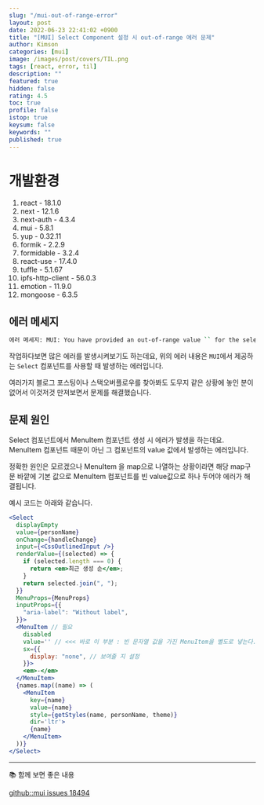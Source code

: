 ```yaml
---
slug: "/mui-out-of-range-error"
layout: post
date: 2022-06-23 22:41:02 +0900
title: "[MUI] Select Component 설정 시 out-of-range 에러 문제"
author: Kimson
categories: [mui]
image: /images/post/covers/TIL.png
tags: [react, error, til]
description: ""
featured: true
hidden: false
rating: 4.5
toc: true
profile: false
istop: true
keysum: false
keywords: ""
published: true
---
```


# 개발환경

1. react - 18.1.0
2. next - 12.1.6
3. next-auth - 4.3.4
4. mui - 5.8.1
5. yup - 0.32.11
6. formik - 2.2.9
7. formidable - 3.2.4
8. react-use - 17.4.0
9. tuffle - 5.1.67
10. ipfs-http-client - 56.0.3
11. emotion - 11.9.0
12. mongoose - 6.3.5

## 에러 메세지

```bash
에러 메세지: MUI: You have provided an out-of-range value `` for the select component.Consider providing a value that matches one of the available options or ''.The available values are `최근 생성 순`, `좋아요 많은 순`, `오래된 순`, `낮은 가격 순`, `높은 가격 순`.
```

작업하다보면 많은 에러를 발생시켜보기도 하는데요, 위의 에러 내용은 `MUI`에서 제공하는 `Select` 컴포넌트를 사용할 때 발생하는 에러입니다.

여러가지 블로그 포스팅이나 스택오버플로우를 찾아봐도 도무지 같은 상황에 놓인 분이 없어서 이것저것 만져보면서 문제를 해결했습니다.

## 문제 원인

Select 컴포넌트에서 MenuItem 컴포넌트 생성 시 에러가 발생을 하는데요. MenuItem 컴포넌트 때문이 아닌 그 컴포넌트의 value 값에서 발생하는 에러입니다.

정확한 원인은 모르겠으나 MenuItem 을 map으로 나열하는 상황이라면 해당 map구문 바깥에 기본 값으로 MenuItem 컴포넌트를 빈 value값으로 하나 두어야 에러가 해결됩니다.

예시 코드는 아래와 같습니다.

```jsx
<Select
  displayEmpty
  value={personName}
  onChange={handleChange}
  input={<CssOutlinedInput />}
  renderValue={(selected) => {
    if (selected.length === 0) {
      return <em>최근 생성 순</em>;
    }
    return selected.join(", ");
  }}
  MenuProps={MenuProps}
  inputProps={{
    "aria-label": "Without label",
  }}>
  <MenuItem // 필요
    disabled
    value='' // <<< 바로 이 부분 : 빈 문자열 값을 가진 MenuItem을 별도로 넣는다.
    sx={{
      display: "none", // 보여줄 지 설정
    }}>
    <em>-</em>
  </MenuItem>
  {names.map((name) => (
    <MenuItem
      key={name}
      value={name}
      style={getStyles(name, personName, theme)}
      dir='ltr'>
      {name}
    </MenuItem>
  ))}
</Select>
```

---

📚 함께 보면 좋은 내용

[github::mui issues 18494](https://github.com/mui/material-ui/issues/18494)
